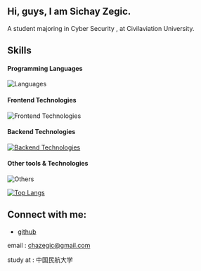 ## Hi, guys, I am Sichay Zegic.

A student majoring in Cyber Security , at Civilaviation University.
## Skills
#### Programming Languages
![Languages](https://skillicons.dev/icons?i=c,cpp,python,java,go)
#### Frontend Technologies
![Frontend Technologies](https://skillicons.dev/icons?i=html,css)
#### Backend Technologies
[![Backend Technologies](https://skillicons.dev/icons?i=docker)](https://skillicons.dev)
#### Other tools & Technologies
![Others](https://skillicons.dev/icons?i=git,github,markdown,vscode,eclipse)

[![Top Langs](https://github-readme-stats.vercel.app/api/top-langs/?username=Zegic&layout=compact)](https://github-readme-stats-ten-gilt.vercel.app)
## Connect with me:

- [github](https://github.com/Zegic)

email : chazegic@gmail.com

study at : 中国民航大学






<!--
**Zegic/Zegic** is a ✨ _special_ ✨ repository because its `README.md` (this file) appears on your GitHub profile.

Here are some ideas to get you started:

- 🔭 I’m currently working on ...
- 🌱 I’m currently learning ...
- 👯 I’m looking to collaborate on ...
- 🤔 I’m looking for help with ...
- 💬 Ask me about ...
- 📫 How to reach me: ...
- 😄 Pronouns: ...
- ⚡ Fun fact: ...
-->
